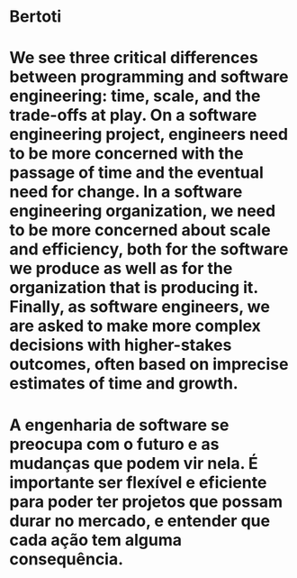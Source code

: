# Bertoti
# We see three critical differences between programming and software engineering: time, scale, and the trade-offs at play. On a software engineering project, engineers need to be more concerned with the passage of time and the eventual need for change. In a software engineering organization, we need to be more concerned about scale and efficiency, both for the software we produce as well as for the organization that is producing it. Finally, as software engineers, we are asked to make more complex decisions with higher-stakes outcomes, often based on imprecise estimates of time and growth.
# A engenharia de software se preocupa com o futuro e as mudanças que podem vir nela. É importante ser flexível e eficiente para poder ter projetos que possam durar no mercado, e entender que cada ação tem alguma consequência.